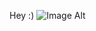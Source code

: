 Hey :)
![Image Alt]([image_url](https://github.com/InstantHowTo/Trial1/blob/315f7c5b23b2a79321e0de27e42ce0cda8d9e6c2/pexels-suju-1169084.jpg))
